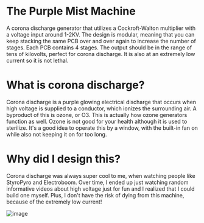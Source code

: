 # The Purple Mist Machine
A corona discharge generator that utilizes a Cockroft-Walton multiplier with a voltage input around 1-2KV. The design is modular, meaning that you can keep stacking the same PCB over and over again to increase the number of stages. Each PCB contains 4 stages. The output should be in the range of tens of kilovolts, perfect for corona discharge. It is also at an extremely low current so it is not lethal.

# What is corona discharge?
Corona discharge is a purple glowing electrical discharge that occurs when high voltage is supplied to a conductor, which ionizes the surrounding air. A byproduct of this is ozone, or O3. This is actually how ozone generators function as well. Ozone is not good for your health although it is used to sterilize. It's a good idea to operate this by a window, with the built-in fan on while also not keeping it on for too long.

# Why did I design this?
Corona discharge was always super cool to me, when watching people like StyroPyro and Electroboom. Over time, I ended up just watching random informative videos about high voltage just for fun and I realized that I could build one myself. Plus, I don't have the risk of dying from this machine, because of the extremely low current! 

![image](https://github.com/user-attachments/assets/9f3bd439-8dbb-49a2-9fb6-765e33091b0e)
